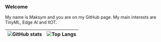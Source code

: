 ### Welcome

My name is Maksym and you are on my GitHub page. My main interests are TinyML, Edge AI and IIOT.


| ![GitHub stats](https://github-readme-stats.vercel.app/api?username=MaksymAndreiev&show_icons=true&bg_color=00000000&rank_icon=github&border_color=cc0022&title_color=000000) | ![Top Langs](https://github-readme-stats.vercel.app/api/top-langs/?username=MaksymAndreiev&langs_count=7&size_weight=0.25&count_weight=0.75&border_color=cc0022&title_color=000000&layout=compact) |
| ------------- | ------------- |

<!-- [![Top Langs](https://github-readme-stats.vercel.app/api/top-langs/?username=MaksymAndreiev&layout=pie)](https://github.com/MaksymAndreiev/github-readme-stats) -->

<!--
**MaksymAndreiev/MaksymAndreiev** is a ✨ _special_ ✨ repository because its `README.md` (this file) appears on your GitHub profile.

Here are some ideas to get you started:

- 🔭 I’m currently working on ...
- 🌱 I’m currently learning ...
- 👯 I’m looking to collaborate on ...
- 🤔 I’m looking for help with ...
- 💬 Ask me about ...
- 📫 How to reach me: ...
- 😄 Pronouns: ...
- ⚡ Fun fact: ...
-->
